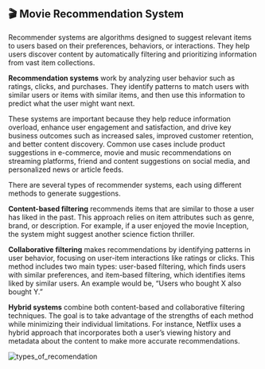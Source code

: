 🎬 Movie Recommendation System
------------------------------
Recommender systems are algorithms designed to suggest relevant items to users based on their preferences, behaviors, or interactions. They help users discover content by automatically filtering and prioritizing information from vast item collections.

__Recommendation systems__ work by analyzing user behavior such as ratings, clicks, and purchases. They identify patterns to match users with similar users or items with similar items, and then use this information to predict what the user might want next.

These systems are important because they help reduce information overload, enhance user engagement and satisfaction, and drive key business outcomes such as increased sales, improved customer retention, and better content discovery. Common use cases include product suggestions in e-commerce, movie and music recommendations on streaming platforms, friend and content suggestions on social media, and personalized news or article feeds.

There are several types of recommender systems, each using different methods to generate suggestions. 

**Content-based filtering** recommends items that are similar to those a user has liked in the past. This approach relies on item attributes such as genre, brand, or description. For example, if a user enjoyed the movie Inception, the system might suggest another science fiction thriller.

**Collaborative filtering** makes recommendations by identifying patterns in user behavior, focusing on user-item interactions like ratings or clicks. This method includes two main types: user-based filtering, which finds users with similar preferences, and item-based filtering, which identifies items liked by similar users. An example would be, “Users who bought X also bought Y.”

**Hybrid systems** combine both content-based and collaborative filtering techniques. The goal is to take advantage of the strengths of each method while minimizing their individual limitations. For instance, Netflix uses a hybrid approach that incorporates both a user’s viewing history and metadata about the content to make more accurate recommendations.

![types_of_recomendation](https://github.com/user-attachments/assets/ad06578e-92e5-41ba-b8fd-bcc01efa4883)




